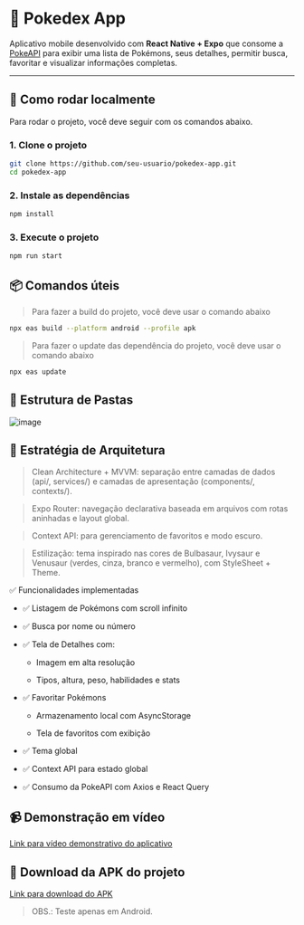 # 📱 Pokedex App

Aplicativo mobile desenvolvido com **React Native + Expo** que consome a [PokeAPI](https://pokeapi.co/) para exibir uma lista de Pokémons, seus detalhes, permitir busca, favoritar e visualizar informações completas.

---

## 🚀 Como rodar localmente

Para rodar o projeto, você deve seguir com os comandos abaixo.

### 1. Clone o projeto

```bash
git clone https://github.com/seu-usuario/pokedex-app.git
cd pokedex-app
```

### 2. Instale as dependências

```bash
npm install
```

### 3. Execute o projeto

```bash
npm run start
```

## 📦 Comandos úteis

> Para fazer a build do projeto, você deve usar o comando abaixo

```sh
npx eas build --platform android --profile apk
```

> Para fazer o update das dependência do projeto, você deve usar o comando abaixo

```sh
npx eas update
```

## 🧱 Estrutura de Pastas
![image](https://github.com/user-attachments/assets/10b35bcb-1a22-4a90-b9a6-27d113db4628)


## 🧠 Estratégia de Arquitetura
> Clean Architecture + MVVM: separação entre camadas de dados (api/, services/) e camadas de apresentação (components/, contexts/).

> Expo Router: navegação declarativa baseada em arquivos com rotas aninhadas e layout global.

> Context API: para gerenciamento de favoritos e modo escuro.

> Estilização: tema inspirado nas cores de Bulbasaur, Ivysaur e Venusaur (verdes, cinza, branco e vermelho), com StyleSheet + Theme.

✅ Funcionalidades implementadas
* ✅ Listagem de Pokémons com scroll infinito

* ✅ Busca por nome ou número

* ✅ Tela de Detalhes com:

   - Imagem em alta resolução

   - Tipos, altura, peso, habilidades e stats

* ✅ Favoritar Pokémons

   - Armazenamento local com AsyncStorage

   - Tela de favoritos com exibição

* ✅ Tema global

* ✅ Context API para estado global

* ✅ Consumo da PokeAPI com Axios e React Query

## 📹 Demonstração em vídeo

[Link para vídeo demonstrativo do aplicativo](https://drive.google.com/file/d/1zHEB0XLCcTMWuo8lfWwwyh4rzROLOlzZ/view?usp=drive_link)

## 📲 Download da APK do projeto

[Link para download do APK](https://drive.google.com/file/d/10slEzfe89aUNUiS-MLAyBcTboNdJOgls/view?usp=sharing)
>OBS.: Teste apenas em Android.
